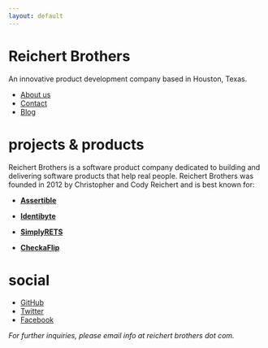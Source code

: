 ```yaml
---
layout: default
---
```



# Reichert Brothers

An innovative product development company based in Houston, Texas.

- [About us](/about.md)
- [Contact](/contact.md)
- [Blog](/blog.md)

# projects & products

Reichert Brothers is a software product company dedicated to building and
delivering software products that help real people. Reichert Brothers was
founded in 2012 by Christopher and Cody Reichert and is best known for:

- **[Assertible](https://assertible.com)** 

- **[Identibyte](https://identibyte.com)**

- **[SimplyRETS](https://simplyrets.com)**

- **[CheckaFlip](https://checkaflip.com)**


# social

- [GitHub](https://github.com/rbros)
- [Twitter](https://twitter.com/ReichertBrothers)
- [Facebook](https://www.facebook.com/ReichertBrothers)

_For further inquiries, please email info at reichert brothers dot com._
